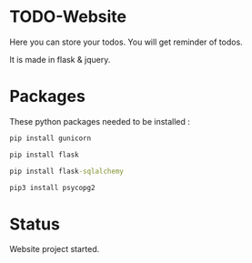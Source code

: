 # TODO-Website
<p>Here you can store your todos. You will get reminder of todos.</p>
<p>It is made in flask & jquery.</p>

# Packages
These python packages needed to be installed :
```cmd
pip install gunicorn
```
```cmd
pip install flask
```
```cmd
pip install flask-sqlalchemy
```
```cmd
pip3 install psycopg2
```

# Status
<p>Website project started.</p>